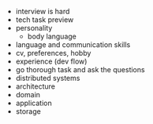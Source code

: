 * interview is hard
* tech task preview
* personality
  * body language
* language and communication skills
* cv, preferences, hobby
* experience (dev flow)
* go thorough task and ask the questions
* distributed systems
* architecture
* domain
* application
* storage
